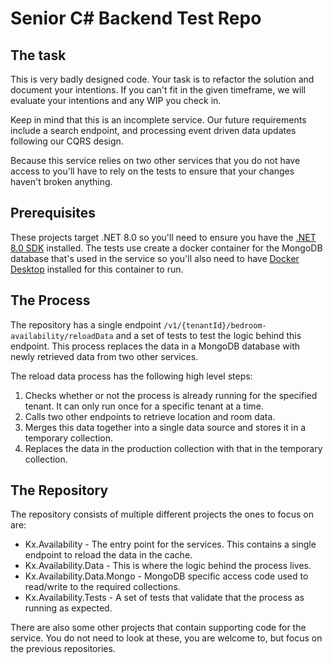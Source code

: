 # Senior C# Backend Test Repo

## The task
This is very badly designed code. Your task is to refactor the solution and document your intentions.
If you can't fit in the given timeframe, we will evaluate your intentions and any WIP you check in.

Keep in mind that this is an incomplete service. Our future requirements include a search endpoint, and
processing event driven data updates following our CQRS design.

Because this service relies on two other services that you do not have access to you'll have to rely on the tests to ensure that your changes haven't broken anything.

## Prerequisites
These projects target .NET 8.0 so you'll need to ensure you have the [.NET 8.0 SDK](https://dotnet.microsoft.com/en-us/download/dotnet/8.0) installed. The tests use create a docker container for the MongoDB database that's used in the service so you'll also need to have [Docker Desktop](https://www.docker.com/products/docker-desktop/) installed for this container to run.

## The Process
The repository has a single endpoint `/v1/{tenantId}/bedroom-availability/reloadData` and a set of tests to test the logic behind this endpoint. This process replaces the data in a MongoDB database with newly retrieved data from two other services.

The reload data process has the following high level steps:

 1. Checks whether or not the process is already running for the specified tenant. It can only run once for a specific tenant at a time.
 2. Calls two other endpoints to retrieve location and room data.
 3. Merges this data together into a single data source and stores it in a temporary collection.
 4. Replaces the data in the production collection with that in the temporary collection.

## The Repository
The repository consists of multiple different projects the ones to focus on are:

 - Kx.Availability - The entry point for the services. This contains a single endpoint to reload the data in the cache.
 - Kx.Availability.Data - This is where the logic behind the process lives.
 - Kx.Availability.Data.Mongo - MongoDB specific access code used to read/write to the required collections.
 - Kx.Availability.Tests - A set of tests that validate that the process as running as expected.

There are also some other projects that contain supporting code for the service. You do not need to look at these, you are welcome to, but focus on the previous repositories.